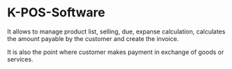 # K-POS-Software
It allows to manage product list, selling, due, expanse calculation, calculates the amount payable by the customer and create the invoice.

It is also the point where customer makes payment in exchange of goods or services.
